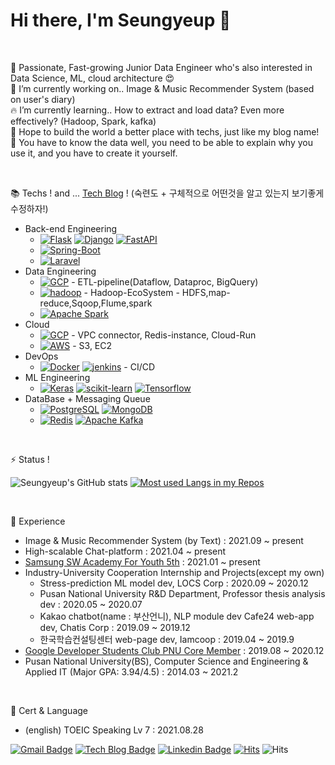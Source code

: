 

# Hi there, I'm Seungyeup 👋

<br>

🌱 Passionate, Fast-growing Junior Data Engineer who's also interested in Data Science, ML, cloud architecture 😍<br>
🔭 I’m currently working on.. Image & Music Recommender System (based on user's diary) <br>
🔥 I’m currently learning.. How to extract and load data? Even more effectively? (Hadoop, Spark, kafka) <br>
👯 Hope to build the world a better place with techs, just like my blog name! <br>
🙏 You have to know the data well, you need to be able to explain why you use it, and you have to create it yourself.<br>

<br>

📚 Techs ! and ... [Tech Blog](https://buildabetterworld.tistory.com/) ! (숙련도 + 구체적으로 어떤것을 알고 있는지 보기좋게 수정하자!)

 + Back-end Engineering
     + [![Flask]](https://flask.palletsprojects.com/) [![Django]](https://www.djangoproject.com/) [![FastAPI]](https://fastapi.tiangolo.com/)
     + [![Spring-Boot]](https://spring.io/projects/spring-boot)
     + [![Laravel]](https://laravel.com/)
 + Data Engineering
     + [![GCP]](https://cloud.google.com/) - ETL-pipeline(Dataflow, Dataproc, BigQuery)
     + [![hadoop]](https://hadoop.apache.org/) - Hadoop-EcoSystem - HDFS,map-reduce,Sqoop,Flume,spark
     + [![Apache Spark]](https://spark.apache.org/)
 + Cloud
     + [![GCP]](https://cloud.google.com/) - VPC connector, Redis-instance, Cloud-Run
     + [![AWS]](https://aws.amazon.com/) - S3, EC2
 + DevOps
     + [![Docker]](https://www.docker.com/) [![jenkins]](https://www.jenkins.io/) - CI/CD
 + ML Engineering
     + [![Keras]](https://keras.io/) [![scikit-learn]](https://scikit-learn.org/stable/) [![Tensorflow]](https://www.tensorflow.org/) 
 + DataBase + Messaging Queue
     + [![PostgreSQL]](https://www.postgresql.org/) [![MongoDB]](https://www.mongodb.com/)
     + [![Redis]](https://redis.io/) [![Apache Kafka]](https://kafka.apache.org/)

<br>

⚡ Status !

![Seungyeup's GitHub stats](https://github-readme-stats.vercel.app/api?username=Seungyeup&show_icons=true&hide_border=true&theme=dark&?count_private=true&line_height=24)
[![Most used Langs in my Repos](https://github-readme-stats.vercel.app/api/top-langs/?username=Seungyeup&layout=compact&hide_border=true&langs_count=8&theme=dark&hide=html,css,scss,c,hack&exclude_repo=stocklab,Project-StockPlatform,PNU_SGM)](https://github.com/Seungyeup/github-readme-stats)

<br/>

 📝 Experience
  + Image & Music Recommender System (by Text) : 2021.09 ~ present 
  + High-scalable Chat-platform : 2021.04 ~ present 
  + [Samsung SW Academy For Youth 5th](https://www.ssafy.com/ksp/jsp/swp/swpMain.jsp) : 2021.01 ~ present
  + Industry-University Cooperation Internship and Projects(except my own)
    + Stress-prediction ML model dev, LOCS Corp : 2020.09 ~ 2020.12
    + Pusan National University R&D Department, Professor thesis analysis dev : 2020.05 ~ 2020.07
    + Kakao chatbot(name : 부산언니), NLP module dev Cafe24 web-app dev, Chatis Corp : 2019.09 ~ 2019.12
    + 한국학습컨설팅센터 web-page dev, Iamcoop : 2019.04 ~ 2019.9
  + [Google Developer Students Club PNU Core Member](https://buildabetterworld.tistory.com/90?category=847699) : 2019.08 ~ 2020.12
  + Pusan National University(BS), Computer Science and Engineering & Applied IT (Major GPA: 3.94/4.5) : 2014.03 ~ 2021.2

<br/>

 👅 Cert & Language
   + (english) TOEIC Speaking Lv 7 : 2021.08.28

[![Gmail Badge](https://img.shields.io/badge/Gmail-d14836?style=flat-square&logo=Gmail&logoColor=white&link=mailto:lsyes12345@gmail.com)](mailto:harimkang4422@gmail.com) [![Tech Blog Badge](http://img.shields.io/badge/-Tech%20blog-black?style=flat-square&logo=github&link=https://buildabetterworld.tistory.com/)](https://buildabetterworld.tistory.com/) [![Linkedin Badge](https://img.shields.io/badge/-LinkedIn-blue?style=flat-square&logo=Linkedin&logoColor=white&link=https://www.linkedin.com/in/seungyeup-lee-9b0b77162/)](https://www.linkedin.com/in/seungyeup-lee-9b0b77162/)
[![Hits](https://hits.seeyoufarm.com/api/count/incr/badge.svg?url=https%3A%2F%2Fgithub.com%2FSeungyeup%2Fhit-counter&count_bg=%2378F51A&title_bg=%23000000&icon=&icon_color=%2375F541&title=hits&edge_flat=false)](https://hits.seeyoufarm.com) ![Hits](https://img.shields.io/github/followers/Seungyeup?label=Follow)


<!-- badge linkes -->
[aws]: https://img.shields.io/static/v1?style=flat-square&label=&message=AWS&color=232f3e&labelColor=e0e0e0&logoColor=232f3e&logo=amazon-aws
[c++]: https://img.shields.io/static/v1?style=flat-square&label=&message=C%2B%2B&color=00599c&labelColor=e0e0e0&logoColor=00599c&logo=c%2B%2B
[django]: https://img.shields.io/static/v1?style=flat-square&label=&message=Django&color=092e20&labelColor=e0e0e0&logoColor=092e20&logo=django
[FastAPI]: https://img.shields.io/static/v1?style=flat-square&label=&message=FastAPI&color=20B2AA&labelColor=e0e0e0&logoColor=20B2AA&logo=FastAPI
[docker]: https://img.shields.io/static/v1?style=flat-square&label=&message=Docker&color=2496ed&labelColor=e0e0e0&logoColor=2496ed&logo=docker
[flask]: https://img.shields.io/static/v1?style=flat-square&label=&message=Flask&color=000&labelColor=e0e0e0&logoColor=000&logo=flask
[gcp]: https://img.shields.io/static/v1?style=flat-square&label=&message=GCP&color=4285f4&labelColor=e0e0e0&logoColor=4285f4&logo=google-cloud
[java]: https://img.shields.io/static/v1?style=flat-square&label=&message=Java&color=007396&labelColor=e0e0e0&logoColor=007396&logo=java
[javascript]: https://img.shields.io/static/v1?style=flat-square&label=&message=JavaScript&color=f7df1e&labelColor=212121&logoColor=f7df1e&logo=javascri
[keras]: https://img.shields.io/static/v1?style=flat-square&label=&message=Keras&color=d00000&labelColor=e0e0e0&logoColor=d00000&logo=keras
[laravel]: https://img.shields.io/static/v1?style=flat-square&label=&message=Laravel&color=ff2d20&labelColor=e0e0e0&logoColor=ff2d20&logo=laravel
[mongodb]: https://img.shields.io/static/v1?style=flat-square&label=&message=MongoDB&color=47a248&labelColor=e0e0e0&logoColor=47a248&logo=mongodb
[pandas]: https://img.shields.io/static/v1?style=flat-square&label=&message=Pandas&color=150458&labelColor=e0e0e0&logoColor=150458&logo=pandas
[php]: https://img.shields.io/static/v1?style=flat-square&label=&message=PHP&color=777bb4&labelColor=e0e0e0&logoColor=777bb4&logo=php
[postgresql]: https://img.shields.io/static/v1?style=flat-square&label=&message=PostgreSQL&color=336791&labelColor=e0e0e0&logoColor=336791&logo=postgresql
[python]: https://img.shields.io/static/v1?style=flat-square&label=&message=Python&color=3776ab&labelColor=e0e0e0&logoColor=3776ab&logo=python
[redis]: https://img.shields.io/static/v1?style=flat-square&label=&message=Redis&color=dc382d&labelColor=e0e0e0&logoColor=dc382d&logo=redis
[scikit-learn]: https://img.shields.io/static/v1?style=flat-square&label=&message=scikit-learn&color=f7931e&labelColor=e0e0e0&logoColor=f7931e&logo=scikit-learn
[spring]: https://img.shields.io/static/v1?style=flat-square&label=&message=Spring&color=6db33f&labelColor=e0e0e0&logoColor=6db33f&logo=spring
[spring-boot]: https://img.shields.io/static/v1?style=flat-square&label=&message=Spring-Boot&color=6db33f&labelColor=e0e0e0&logoColor=6db33f&logo=spring-boot
[tensorflow]: https://img.shields.io/static/v1?style=flat-square&label=&message=Tensorflow&color=ff6f00&labelColor=e0e0e0&logoColor=ff6f00&logo=tensorflow
[vue.js]: https://img.shields.io/static/v1?style=flat-square&label=&message=Vue.js&color=4fc08d&labelColor=e0e0e0&logoColor=4fc08d&logo=vue-dot-js
[Apache Spark]: https://img.shields.io/static/v1?style=flat-square&message=Apache+Spark&color=E25A1C&labelColor=e0e0e0&logo=Apache+Spark&logoColor=E25A1C&label=
[Apache Kafka]: https://img.shields.io/static/v1?style=flat-square&message=Apache+Kafka&color=231F20&labelColor=e0e0e0&logo=Apache+Kafka&logoColor=231F20&label=
[jenkins]: https://img.shields.io/static/v1?style=flat-square&message=jenkins&color=EF4223&labelColor=e0e0e0&logo=jenkins&logoColor=EF4223&label=
[hadoop]: https://img.shields.io/static/v1?style=flat-square&message=hadoop-eco-system&color=3ec5f1&labelColor=e0e0e0&logo=data%3Aimage%2Fpng%3Bbase64%2CiVBORw0KGgoAAAANSUhEUgAAASwAAAEsCAMAAABOo35HAAAAG1BMVEUDAgFHcEwAAAAAAAD%2B61Dt10n99rhgWSOxoz6V9K1TAAAABHRSTlP%2FAKJMjs2zuwAAEPtJREFUeNrs0EEBAAAEBDDo31mF%2B9sirJqYLFmyZMmShSxZsmTJkoUsWbJkyZKFLFmyZMmShSxZsmTJkoUsWbJkyZKFLFmfsnZlRUNHnh2oOA7DQAAVM46t%2F%2F%2Fiu92UdjinSjGCw%2BosbAkEaB8j1aQEcHsn8Qz5dViE8ecVZoidAJsC8IuwYDjFLPjY6jQH%2FA4smvFslTGo3m3AL8D6NaKZYU1KuapjwSi1WpJSrtpYodWV1BjuR3vEfYyZqyoWcc4go1KJU%2B9tiruCoS7WWytOUt4nqWcOt1dYFescQt7N3%2BizlOZoTeqF6keHoFXDAyqJcLHy0SHYVd6VKo5ruQpi0RBM4Ohn2qcZqlXwnPV%2BAr3HVvEsshwWjXqJmWq2inOoVi0s4NpqeI%2BtIi7VqoRlejG3ag3rWS6UwiKuejV6X8CSqFYdLFz1ytet5hN9ISyK21yrdSzRYhEsjYlVAlY7DtWqhQUZwRQsWfOshSVWiVi5a952sOptXctVqwgWZV%2FlYamWlcGKrXpL0WIRLHuk52Pp4iqBhdiqtyQtK4A1WyVXS0dxbyzy3Rehp1XrdT7FvliEPmf3cf79zc%2Fl0dKadejD%2BT2xYNcZP1CPZGC5Dxv2DDbE4t1vzcq1bvX7vzVtl3E3LPzDpHWauVpCZM9jLyx1cm9B8rSaHiL2waJItQ8iWFlcN5UHE7CSrT7uTJLW68yFu7c2c9l%2FtRpClYCVoEWTIAErzcoXdlGiFuNVOt9iBawStWCSqVy2v9Uf9u5Ev0FeVwK4Ynuqef8XPktpIJM6RohQyPf7dO%2FZuyT%2FjIRZS6QPoL60cu9p2RWtQLo7%2F%2F%2Bu2rhAdySiBVcJfW1czjtK%2FOx8KyXy%2B4oCASo3xxsbsSxWrbcdsEtY4W60SIWozLNTq2kjPlsB3u5a52DVWvpWrnuHiFA13jOQ04LmZvkgfYoVm%2Fbqn2HpHTcDKycQo2q%2Bw6pBG1FCP%2F3PhuUkrWL9pZNeS6tWhk1WQBpLZrxYYWrCKV8unsdiqVPcKnblKBNWovUYLbXiNLieo2XHD6ixFaf2%2B27OsBV2WWm0TLY7P1beDsWK324jVu3bCtM%2Fx6wmYcdOrCVaM9WSJ8oBsKpYx0uJlTYhwW1WbV%2Bw4FOaQZNarLy1XrTsQKmAFSaliSxs1dLB0vsK%2FIWVYcZyxTqeyp38UivdqE1kcSumt4QaJsoCD3PjoT1h1fdj1a7TN8%2FdimqFKVGcyBAVYDJYdHcXLaGarKaEaR%2BWd2MVZdJLs13vK9FBjZ9%2FCQMwMbE0KlrO%2BX8VKx1a78OqPam%2BlQ5qTFhbrBoMaawOFWTvmj3cGsRKUPmXFpf%2FuhcsUIIVqPR4B8xJbcV5%2F8cnOcXim7Fq6WQqYNXcDBMW1WrX8T6S41BCxjz4Xb70YwervAtLqYRJhvsvK8zrBdtm1YDXxwLNMPpGAgAkWBOUUnWHlr01VvwaWykWzfBGLLrZ6mq1hzWIIwB%2FH5ZSbbJqc7Dg%2B7FoU3Hwk5bhJFiD0glvb4uVNmB%2FQyhWmIOFrhVSN82ZD7V%2BpDyIpUPLdlkJVcBKsGgUrNAU70PqgmCgBRITwp3B17AQxIpbfb0oKmXTLpyRum%2BPjK%2B7LKolEL6K1aJY8XHlAatOF%2Frdqo%2FlAyyMrMzfgqVnzfpYtXO8s3uiWwd7YLhrsGgYYxnjd5BvixZIEm3qwxac8D2sUjsjfNSC%2FhW1UixfghXDilsZgWk%2BjQ7ROHdiVbWaqKwMrJi0arJqR%2FfQQsiK3T1jd%2FOOFX7Ltvjm0CI3wteUlQ%2Bt6FiwkMei9cvxckvgfDRDfHNoilO6IsNr0VaGO19g6fn53nwPYWFeNPkTFfqwztbwePUHt2NVtZKNXXl9LdqgxlbNsY6FiJXPB6W5sjXEDw3sjuQprFK%2FdQRkrqyVfkmT6uzhZLDcuBwOA8cLB%2F%2BR8blLGcKaMjtjlaKPZRIr227Vmo%2BtGiVY%2FWQZVq2mfJo%2FYBF4mULMnRu%2BXgKACVaxb4Py3IKOjta61TJ2n60Ua2xhq1iTNwBOWByvR%2Fnj4pPVHQvbklWsfhs8W%2FH%2BnkvASlQgVj0shLAQvTTtbqWx0jKXT%2BH%2BOlt8ofUNZtKEi1X73YhlbCXrRKas9Ax9UIvA2llqGOdtwgIYWGe1R6w6Bas8efy8YOh1OSOrp7WPrwRr96UforVm1bjMKT5geeQqwQWraLDqslbjfcNcVm%2FPFY9OE0axdAEVx8KoBWXvyc1aHAszVpmwyhIssWp%2Bvw7BNHTWp9JgMWUl4o6wlq9ZwXWxG0%2BWYtX%2FC1XxwLIjNWFJE3JE1SBNeBiWFNesmmPGopwy2ZisbwWxojzKZcaKPVfHV5uwDaykl8NYvmYFLi9PeiDW4suAf9zRmTR%2Bnb2V1deQKhis9lYsrlk16goigVXmFfy9C%2BvchBCsxybsWCWCFcQKD60WLaPurCewnoOl523LQ7A4pNJgJawEi1GsuBVMdy33YvHx7Ee9Y9VeE7aWClY7D4suLxbxmTVjlccubIJ1f0h0rwnb%2B4Ml6h7FauEi5QNp25MlWP7zJXCzZU%2BotyVsxwRLsPBuLEmvR7D4hFUHWLdi%2FeVoSwarhbHCEz6HRWMG69bDWkZ791FgLRCsHSngIViAno0LYsnMkn2%2FHyvOWLOVrVi1QLDCEdAJf0R5oAs7yRIsPHRhFSuuWFG%2BKhUs7WjHkVrOEJZrsvQQjC9fUmbBXn8luhAtXMdjGfJYMwwfG7VueIh27KuC5UdjwdsGrM7p%2B4lmWVvIhX1rChx%2FVQLLjsQisliixZ%2BvEKr1yPj7sShaf17onmTVo%2BwOUG%2BUCCkoVttZPB8Lr7AkWnorAqFXWR2LpZvD87G4hkU9Ge4xBMFK7ZZIXQGrc8mR1P01crnFOxYsXWb1D1f%2B07DKfWFKEkvXctVK9wyDm%2BrA5hDnYpleJtnvw6Vcu2utD%2Fni65wfhqUjS7E0WktJF0auLOt%2FnfunrB20C8dY1USLrpMoFq0OJD4Sy1busCh2n%2B2cpEJdqFeE%2FLbipy20AERudDItndqxRvyl6C2NhWt04c2CdzsziAWfbH8njjksPxnL5ObMgFasCyVaDFxNe3EsANF7pItiRa0aelpuhs%2FE8uAN5bV8V3xk6VNTIe%2Bae3YOcXKw4s91UKz4De4uCWmZmrFwdrCCWHXjH%2FrErEW5%2FHxXsnDueC9HYlEaMf1oPp6JBXl6WxCrbJnvejG0360Mn4YlE8tuCazN8aVeop9flOLUiVUPw5L8TlaGq2MFghXHcsGKfyhsng9W89OwIME6HAu2PMsPe7CAjVqgu%2BN9091ucSzbiiW%2FStfyx2Ppw3fe0oQ1hZX7XWYtW%2FrUxPjC7K1NWG7HYkm08sHCZiw3c7zXym7HYunywXafZI1jmfFdVpQmPB7L9wWr%2BVYsmr%2Fbqtz%2BCIv7gtXkTMCGRwHS8S4rux2NJXuI3NeFvgXLDdkDQkIFmjZhYp2VehRh29%2BFcSxCb77bb5XBsgTWlIx9wdqGZXjoX2eSCi5Wx2LJmQvsC5ZhAxa8LViTdIKKYvVHWC3ZhXrZxBYsUpzvP2ATFdzUKoPF7clKdyHdfc6GYiF0O4DbYzmBGBRAtfozLKawMDt1u5COaKbV6%2BVjBdGnKmJ1OJZvxwJNqtOFNIaxpNyJcXHwF9W2HYP347Ho9lyY68HTERp3fTBCSzOlLfiHWCZYW6ncnWQHC%2BtLTlq%2F%2Bj95mZArsYqfN7QclmWoOp%2B%2FPjhghcstXRqr47G0F3wrVX%2B0tGct56aR5QFAGexZrJJLlge1hIroV%2B%2B0JDeMLALwBFUSi3Es1WL8Ob%2FEmpUe%2FXFEuxAAElJZLI9jxbWECkAISw%2FDIoLlAJiAymLZdqxma53IENWTh%2ByXdKbXqAvL9KemHqvGnOJLhwkrr4U9VFg7OsAQlmzpkmXBYBk3WsmsRYfKV2ZVYF%2Bup9Vrt7kLbwdjbf6Tz1Iu4QpSRXd8ZxcfY%2FnShcdi1X1Y7QFlJsCYKn7o6YFDsPJdmMfSS0tTWPri%2FbtstK5KHNLURudgW3g7FEsfZN52a2kxIBU5UCda7FhJFx6HVW2pEFZ8Z83jVFo630vRMQ8z%2BX2Ux1gciiV3%2FbZswftUKpXEuj1puTn40%2BxO%2BcqjsGRikdKHCS3QZW85KhWY77cnLconIbdXHoQlVgZO28OdZ8VJOhmfVLGRVZbX6ZPW8nFQbr85CkusHEgNLanA8jyHZfJKZRHnlIsdj8ESq%2BVWfG%2B7Ki4VHllzexWTVgTdnXr93mFYYrV8PG13xaHiS9Iir9b1sKovogdhaa7anHm286uzJH1a5DjlbJFYHYGluZY%2FFXVyaRe6%2Fo1x3VUwE85jsDRXcj8OTrfSLuRioVpS5XYcVmdeyoi%2FUBdCV1AlfRQ0j6W5krMEuFYXghodDZdAHoSludJo8VpdCDzPpFoOSJVgDXOl0TpOIdOF3T2Z6fbbUkTqIKz6nCsZ8TyEIP6F2oWQPkxXHqtIrv4oWkCuC6UPz8PyJpWMFsJWqS6UPjwRi6%2FuTz0AC0h2oUTrDKzax8pFC4wRpLsQ8AtgeXtHtOAhAjLbhX%2Fah%2F3H2PVMUtGCIyLgTHZhbHt4%2FDoLL6OFLViMAFiiC3GvK2DxZbQ8bgX3AIBbqgulD0%2FC6g%2Bt1B4iYB666TXfhYCdiXWzt0ULcAt11Y4uhJ%2BKVVajxTDWixjisdx8Y7A6WPUErFG0IMuHaLLYu6dBysyTi6zzsXT3sH9%2FqseT5dDKY2mwzsfSaHnvxXp8xk9fTQ6g6B60Fxu%2FDpacEO9%2FstEpI%2Fc18O5GUu9syAfrfKybqVbngjuGkxUo3xEs8GysOmuh4Qkr3ogA7F1YIoNLYen5aKl4I8aTZYlgnYsV1%2FIYFoLJ4jqWwuBqWLfBVerBoTW7lpUWpGHLdGcPq5yIJVqdVxfFmj%2F1%2Bv%2BabmmQE%2B2MPCkeOi0viFVNw6XB2vLXkGqvwUWcG5qQF8TSt0V9ceGZ%2FOuNSKyQuCLLgfNmVlDLqVYee4uuWGLFOJU24cWSJVqLF0m3OFYnWSVOpVjahFJ2fLSit6NIxWPR%2F9Trxg5saqLB0sSVk7CkSgrrxfso2Vj1m1AYr4B1qyWx5n7uEMXy7VbsTXdxrCdgxbh8Q7CsczIka3U2VorL49t6K0ksDAaWlJ2CFffChsv6bzms39khLp8sEbu%2F3fC2Xt9EfGZ1okNcP1laq%2B8W%2FSbUc5JBK0F3fAZWvI%2BAfhOqtWFbC46teKGlw5Y3CwyaULDDVrZmBbsQVriNAAyCpUv4V9%2F%2B%2FGM4eviR3kp3Pla8C%2FvvskavDWgvO0zKp%2F97KJNgXQlruHzv77BFo9UPTbjKJbDiG7N%2BsILR6g%2BjeN0uh1WCWP2JpdHCmhUtXqV%2BPlYZtLKHreqtlkQPno1lW9tw0MtGjKxcGmx%2BkpNp6W0nl0yWMduG8lMAjGIVD821sYxJLA0o%2BqUt%2BKFYciMycisHnfEvyjNWl11n9bgQx7rZSEvG1SdjVT3bgy6UHnEY%2FRgfWpXbR2OJlpxOjGPplmIwr%2BrtI7GkQg%2FE9rX3W142olh9NpaGS8A6nRT4IZCSb%2F10rP7pC71w1GXoxLXEqnw8lnAFqsbWbL2Bdft8LKlSgkcC4louzJ%2BPJVWHYDW8qSChf0Li9tlYcbB4JwUjeX2sPFg8HDURyU%2FHmo%2Bh3MniR00SB%2FI%2BHitfxcKR%2FBfrVsNU%2F2Lpmu2%2F7dA5AQBQCAWgf%2FTvrJvjCyBE4N8rK3%2B1PCVryJIlC1myZMmSJQtZsmTJkiULWbJkyZIlC1myZMmSJQtZsmTJkiULWbJkyVqaRQGouO1f8rg%2B0AAAAABJRU5ErkJggg%3D%3D&logoColor=EF4223&label=
